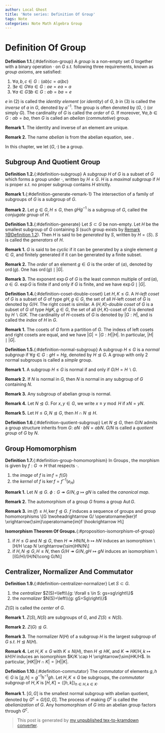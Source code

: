 ```yaml
---
author: Local Ghost
title: 'Note series: Definition Of Group'
tags: Note
categories: Note Math Algebra Group
---
```



# Definition Of Group


**Definition 1.1.**{:#definition-group} 
A *group* is a non-empty set $G$ together with a binary operation $\cdot$ on $G$ *s.t.* following three requirements, known as *group axioms*, are satisfied:

1.	$\forall a, b, c \in G: (ab)c=a(bc)$
2.	$\exists e \in G \forall a \in G: ae=ea=a$
3.	$\forall a \in G \exists b \in G: ab=ba=e$


$e$ in (2) is called the *identity element* (or *identity*) of $G$, $b$ in (3) is called the *inverse* of $a$ in $G$, denoted by $a^{-1}$. The group is often denoted by $(G, \cdot)$ (or simply $G$). The cardinality of $G$ is called the *order* of $G$.
If moreover, $\forall a, b \in G: ab=ba$, then $G$ is called an *abelian* (*commutative*) group.

**Remark 1.**
The identity and inverse of an element are unique.

**Remark 2.**
The name *abelian* is from the abelian equation, see .

In this chapter, we let $(G, \cdot)$ be a group.
## Subgroup And Quotient Group


**Definition 1.2.**{:#definition-subgroup} 
A *subgroup* $H$ of $G$ is a subset of $G$ which forms a group under $\cdot$, written by $H \leq G$. $H$ is a *maximal subgroup* if $H$ is proper *s.t.* no proper subgroup contains $H$ strictly.

**Remark 1.**{:#definition-generate-remark-1}
The intersection of a family of subgroups of $G$ is a subgroup of $G$.

**Remark 2.**
Let $g \in G, H \leq G$, then $gHg^{-1}$ is a subgroup of $G$, called the *conjugate group* of $H$.

**Definition 1.3.**{:#definition-generate} 
Let $S \subset G$ be non-empty. Let $H$ be the smallest subgroup of $G$ containing $S$ (such group exists by [Remark 1@Definition 1.2](#definition-generate-remark-1)). Then $H$ is said to be *generated* by $S$, written by $H=\langle S\rangle$. $S$ is called the *generators* of $H$.

**Remark 1.**
$G$ is said to be *cyclic* if it can be generated by a single element $g \in G$, and finitely generated if it can be generated by a finite subset.

**Remark 2.**
The *order* of an element $g \in G$ is the order of $\langle a\rangle$, denoted by $\operatorname{ord}(g)$. One has $\operatorname{ord}(g) \mid \left|G\right|$.

**Remark 3.**
The exponent $\operatorname{exp}G$ of $G$ is the least common multiple of $\operatorname{ord}(a), a \in G$. $\operatorname{exp}G$ is finite if and only if $G$ is finite, and we have $\operatorname{exp}G \mid \left|G\right|$.

**Definition 1.4.**{:#definition-coset-double-coset} 
Let $H, K\leq G$. A $H$-*left coset* of $G$ is a subset of $G$ of type $gH, g \in G$, the set of all $H$-left coset of $G$ is denoted by $G/H$. The right coset is similar.
A $(H, K)$-*double coset* of $G$ is a subset of $G$ of type $HgK, g \in G$, the set of all $(H, K)$-coset of $G$ is denoted by $H\backslash G/K$. The cardinality of $H$-cosets of $G$ is denoted by $\left|G: H\right|$, and is called the *index* of $H$ in $G$.

**Remark 1.**
The cosets of $G$ form a partition of $G$. The indexs of left cosets and right cosets are equal, and we have $\left|G\right|=\left|G: H\right|\left|H\right|$. In particular, $\left|H\right| \mid \left|G\right|$.

**Definition 1.5.**{:#definition-normal-subgroup} 
A subgroup $H\leq G$ is a *normal subgroup* if $\forall g \in G: gH=Hg$, denoted by $H \trianglelefteq G$. A group with only $2$ normal subgroups is called a *simple* group.

**Remark 1.**
A subgroup $H \leq G$ is normal if and only if $G/H=H\backslash G$.

**Remark 2.**
If $N$ is normal in $G$, then $N$ is normal in any subgroup of $G$ containing $N$.

**Remark 3.**
Any subgroup of abelian group is normal.

**Remark 4.**
Let $N \trianglelefteq G$. For $x, y \in G$, we write $x \equiv y \bmod H$ if $xN=yN$.

**Remark 5.**
Let $H\leq G, N \trianglelefteq G$, then $H \cap N \trianglelefteq H$.

**Definition 1.6.**{:#definition-quotient-subgroup} 
Let $N \trianglelefteq G$, then $G/N$ admits a group structure inherits from $G$: $aN\cdot bN=abN$. $G/N$ is called a *quotient group* of $G$ by $N$.

## Group Homomorphism


**Definition 1.7.**{:#definition-group-homomorphism} 
In $\operatorname{Groups}$, the morphism is given by $f: G \to H$ that respects $\cdot$.

1.	the *image* of $f$ is $\operatorname{im}f=f(G)$
2.	the *kernel* of $f$ is $\operatorname{ker}f=f^{-1}(e_{H})$



**Remark 1.**
Let $N \trianglelefteq G$. $\phi: G \twoheadrightarrow G/N, g \mapsto gN$ is called the *canonical map*.

**Remark 2.**
The automorphism of a group $G$ froms a group $\operatorname{Aut}G$.

**Remark 3.**
$\operatorname{im}(f)\leq H, \operatorname{ker}f \trianglelefteq G$. $f$ induces a sequence of groups and group homomorphisms
\\[G \twoheadrightarrow G/ \operatorname{ker}f \xrightarrow{\sim}\operatorname{im}f \hookrightarrow H\\]

**Isomorphism Theorem Of Groups.**{:#proposition-isomorphism-of-group} 
1.	if $H \leq G$ and $N \trianglelefteq G$, then $H \twoheadrightarrow HN/N, h \mapsto hN$ induces an isomorphism
	\\[H/H \cap N \xrightarrow{\sim}HN/N\\]
2.	if $H, N \trianglelefteq G, H\leq N$, then $G/H \twoheadrightarrow G/N, gH \mapsto gN$ induces an isomorphism
	\\[(G/H)/(H/N)\cong G/N\\]


## Centralizer, Normalizer And Commutator


**Definition 1.9.**{:#definition-centralizer-normalizer} 
Let $S \subset G$.

1.	the *centralizer* $Z(S)=\left\\{g: \forall s \in S: gs=sg\right\\}$
2.	the *normalizer* $N(S)=\left\\{g: gS=Sg\right\\}$


$Z(G)$ is called the *center* of $G$.

**Remark 1.**
$Z(S), N(S)$ are subgroups of $G$, and $Z(S)\leq N(S)$.

**Remark 2.**
$Z(G)\trianglelefteq G$.

**Remark 3.**
The normalizer $N(H)$ of a subgroup $H$ is the largest subgroup of $G$ *s.t.* $H \trianglelefteq N(H)$.

**Remark 4.**
Let $H, K \leq G$ with $K \leq N(H)$, then $H \trianglelefteq HK$, and $K \twoheadrightarrow HK/H, k \mapsto kH/H$ induces an isomorphism $K/K \cap H \xrightarrow{\sim}HK/H$. In particular, $\left|HK\right|\left|H \cap K\right|=\left|H\right|\left|K\right|$.

**Definition 1.10.**{:#definition-commutator} 
The *commutator* of elements $g, h \in G$ is $[g, h]=g^{-1}h^{-1}gh$. Let $H, K \leq G$ be subgroups, the *commutator subgroup* of $H, K$ is $[H, K]=\langle [h, k]\rangle_{h \in H, k \in K}$.

**Remark 1.**
$[G, G]$ is the smallest normal subgroup with abelian quotient, denoted by $G^{c}=G/[G, G]$. The process of making $G^{c}$ is called the *abelianization* of $G$. Any homomorphism of $G$ into an abelian group factors through $G^{c}$.

> This post is generated by [my unpublished tex-to-kramdown converter](https://github.com/localghost-blog/tex2kramdown).